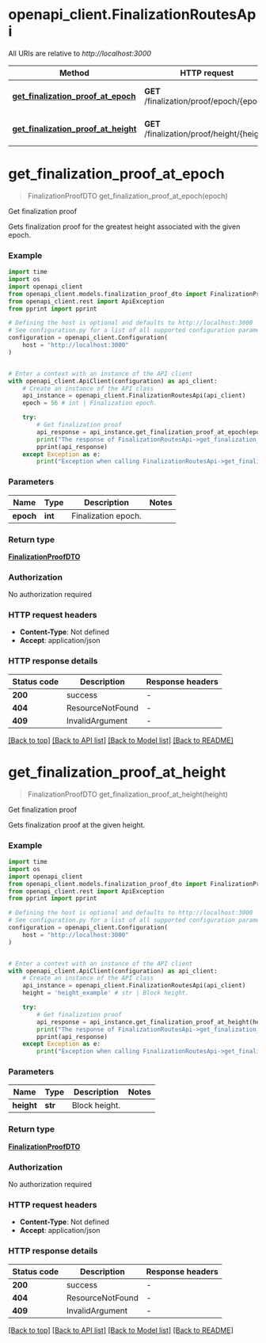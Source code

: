 # openapi_client.FinalizationRoutesApi

All URIs are relative to *http://localhost:3000*

Method | HTTP request | Description
------------- | ------------- | -------------
[**get_finalization_proof_at_epoch**](FinalizationRoutesApi.md#get_finalization_proof_at_epoch) | **GET** /finalization/proof/epoch/{epoch} | Get finalization proof
[**get_finalization_proof_at_height**](FinalizationRoutesApi.md#get_finalization_proof_at_height) | **GET** /finalization/proof/height/{height} | Get finalization proof


# **get_finalization_proof_at_epoch**
> FinalizationProofDTO get_finalization_proof_at_epoch(epoch)

Get finalization proof

Gets finalization proof for the greatest height associated with the given epoch.

### Example


```python
import time
import os
import openapi_client
from openapi_client.models.finalization_proof_dto import FinalizationProofDTO
from openapi_client.rest import ApiException
from pprint import pprint

# Defining the host is optional and defaults to http://localhost:3000
# See configuration.py for a list of all supported configuration parameters.
configuration = openapi_client.Configuration(
    host = "http://localhost:3000"
)


# Enter a context with an instance of the API client
with openapi_client.ApiClient(configuration) as api_client:
    # Create an instance of the API class
    api_instance = openapi_client.FinalizationRoutesApi(api_client)
    epoch = 56 # int | Finalization epoch.

    try:
        # Get finalization proof
        api_response = api_instance.get_finalization_proof_at_epoch(epoch)
        print("The response of FinalizationRoutesApi->get_finalization_proof_at_epoch:\n")
        pprint(api_response)
    except Exception as e:
        print("Exception when calling FinalizationRoutesApi->get_finalization_proof_at_epoch: %s\n" % e)
```



### Parameters


Name | Type | Description  | Notes
------------- | ------------- | ------------- | -------------
 **epoch** | **int**| Finalization epoch. | 

### Return type

[**FinalizationProofDTO**](FinalizationProofDTO.md)

### Authorization

No authorization required

### HTTP request headers

 - **Content-Type**: Not defined
 - **Accept**: application/json

### HTTP response details

| Status code | Description | Response headers |
|-------------|-------------|------------------|
**200** | success |  -  |
**404** | ResourceNotFound |  -  |
**409** | InvalidArgument |  -  |

[[Back to top]](#) [[Back to API list]](../README.md#documentation-for-api-endpoints) [[Back to Model list]](../README.md#documentation-for-models) [[Back to README]](../README.md)

# **get_finalization_proof_at_height**
> FinalizationProofDTO get_finalization_proof_at_height(height)

Get finalization proof

Gets finalization proof at the given height.

### Example


```python
import time
import os
import openapi_client
from openapi_client.models.finalization_proof_dto import FinalizationProofDTO
from openapi_client.rest import ApiException
from pprint import pprint

# Defining the host is optional and defaults to http://localhost:3000
# See configuration.py for a list of all supported configuration parameters.
configuration = openapi_client.Configuration(
    host = "http://localhost:3000"
)


# Enter a context with an instance of the API client
with openapi_client.ApiClient(configuration) as api_client:
    # Create an instance of the API class
    api_instance = openapi_client.FinalizationRoutesApi(api_client)
    height = 'height_example' # str | Block height.

    try:
        # Get finalization proof
        api_response = api_instance.get_finalization_proof_at_height(height)
        print("The response of FinalizationRoutesApi->get_finalization_proof_at_height:\n")
        pprint(api_response)
    except Exception as e:
        print("Exception when calling FinalizationRoutesApi->get_finalization_proof_at_height: %s\n" % e)
```



### Parameters


Name | Type | Description  | Notes
------------- | ------------- | ------------- | -------------
 **height** | **str**| Block height. | 

### Return type

[**FinalizationProofDTO**](FinalizationProofDTO.md)

### Authorization

No authorization required

### HTTP request headers

 - **Content-Type**: Not defined
 - **Accept**: application/json

### HTTP response details

| Status code | Description | Response headers |
|-------------|-------------|------------------|
**200** | success |  -  |
**404** | ResourceNotFound |  -  |
**409** | InvalidArgument |  -  |

[[Back to top]](#) [[Back to API list]](../README.md#documentation-for-api-endpoints) [[Back to Model list]](../README.md#documentation-for-models) [[Back to README]](../README.md)

